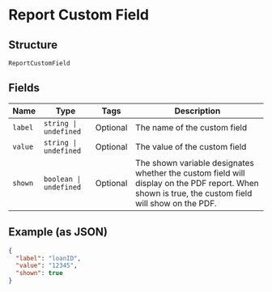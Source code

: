 
# Report Custom Field

## Structure

`ReportCustomField`

## Fields

| Name | Type | Tags | Description |
|  --- | --- | --- | --- |
| `label` | `string \| undefined` | Optional | The name of the custom field |
| `value` | `string \| undefined` | Optional | The value of the custom field |
| `shown` | `boolean \| undefined` | Optional | The shown variable designates whether the custom field will display on the PDF report. When shown is true, the custom field will show on the PDF. |

## Example (as JSON)

```json
{
  "label": "loanID",
  "value": "12345",
  "shown": true
}
```

